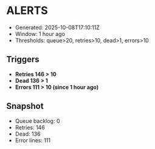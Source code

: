 # ALERTS

- Generated: 2025-10-08T17:10:11Z
- Window: 1 hour ago
- Thresholds: queue>20, retries>10, dead>1, errors>10

## Triggers
- **Retries 146 > 10**
- **Dead 136 > 1**
- **Errors 111 > 10 (since 1 hour ago)**

## Snapshot
- Queue backlog: 0
- Retries: 146
- Dead: 136
- Error lines: 111
